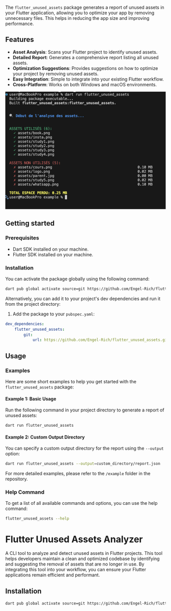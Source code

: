 The `flutter_unused_assets` package generates a report of unused assets in your Flutter application, allowing you to optimize your app by removing unnecessary files. This helps in reducing the app size and improving performance.

## Features

- **Asset Analysis**: Scans your Flutter project to identify unused assets.
- **Detailed Report**: Generates a comprehensive report listing all unused assets.
- **Optimization Suggestions**: Provides suggestions on how to optimize your project by removing unused assets.
- **Easy Integration**: Simple to integrate into your existing Flutter workflow.
- **Cross-Platform**: Works on both Windows and macOS environments.

![Example Report](example/report.png)

## Getting started

### Prerequisites

- Dart SDK installed on your machine.
- Flutter SDK installed on your machine.

### Installation

You can activate the package globally using the following command:

```bash
dart pub global activate source=git https://github.com/Engel-Rich/flutter_unused_assets.git
```

Alternatively, you can add it to your project's dev dependencies and run it from the project directory:

1. Add the package to your `pubspec.yaml`:

```yaml
dev_dependencies:
    flutter_unused_assets:
        git:
            url: https://github.com/Engel-Rich/flutter_unused_assets.git
```


## Usage
### Examples

Here are some short examples to help you get started with the `flutter_unused_assets` package:

#### Example 1: Basic Usage

Run the following command in your project directory to generate a report of unused assets:

```bash
dart run flutter_unused_assets
```

#### Example 2: Custom Output Directory

You can specify a custom output directory for the report using the `--output` option:

```bash
dart run flutter_unused_assets --output=custom_directory/report.json
```

For more detailed examples, please refer to the `/example` folder in the repository.

 <!-- Run the following command in your project directory:

```bash
dart run flutter_unused_assets
``` -->

### Help Command

To get a list of all available commands and options, you can use the help command:

```bash
flutter_unused_assets --help
```

<!-- ## Additional information

TODO: Tell users more about the package: where to find more information, how to contribute to the package, how to file issues, what response they can expect from the package authors, and more. -->

# Flutter Unused Assets Analyzer

A CLI tool to analyze and detect unused assets in Flutter projects. This tool helps developers maintain a clean and optimized codebase by identifying and suggesting the removal of assets that are no longer in use. By integrating this tool into your workflow, you can ensure your Flutter applications remain efficient and performant.

## Installation

```bash
dart pub global activate source=git https://github.com/Engel-Rich/flutter_unused_assets.git
```
